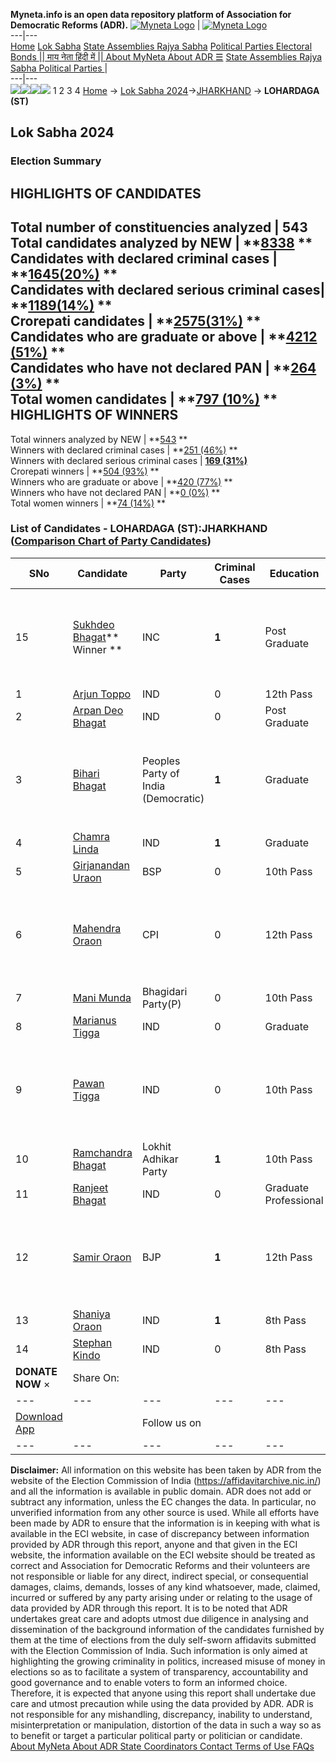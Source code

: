 **Myneta.info is an open data repository platform of Association for Democratic Reforms (ADR).**
[![Myneta Logo](https://www.myneta.info/lib/img/myneta-logo.png)](https://www.myneta.info/) | [![Myneta Logo](https://www.myneta.info/lib/img/adr-logo.png)](https://adrindia.org)  
---|---  
[Home](https://www.myneta.info/) [Lok Sabha](https://www.myneta.info/#ls "Lok Sabha") [ State Assemblies ](https://www.myneta.info/#sa "State Assemblies") [Rajya Sabha](https://www.myneta.info/#rs "Rajya Sabha") [Political Parties ](https://www.myneta.info/party "Political Parties") [ Electoral Bonds ](https://www.myneta.info/electoral_bonds "Electoral Bonds") [ || माय नेता हिंदी में || ](https://translate.google.co.in/translate?prev=hp&hl=en&js=y&u=www.myneta.info&sl=en&tl=hi&history_state0=) [ About MyNeta ](https://adrindia.org/content/about-myneta) [ About ADR ](https://adrindia.org/about-adr/who-we-are) [☰](javascript:void\(0\))
[ State Assemblies ](https://www.myneta.info/#sa "State Assemblies") [ Rajya Sabha ](https://www.myneta.info/#rs "Rajya Sabha") [ Political Parties ](https://www.myneta.info/party "Political Parties")
|   
---|---  
![](https://www.myneta.info/lib/img/banner/banner-1.png)![](https://www.myneta.info/lib/img/banner/banner-2.png)![](https://www.myneta.info/lib/img/banner/banner-3.png)![](https://www.myneta.info/lib/img/banner/banner-4.png)
1  2  3  4 
[Home](https://www.myneta.info/) → [Lok Sabha 2024](https://www.myneta.info/LokSabha2024/)→[JHARKHAND](https://www.myneta.info/LokSabha2024/index.php?action=show_constituencies&state_id=15) → **LOHARDAGA (ST)**
### 
## Lok Sabha 2024
###  Election Summary 
HIGHLIGHTS OF CANDIDATES  
---  
Total number of constituencies analyzed |  543   
Total candidates analyzed by NEW | **[8338](https://www.myneta.info/LokSabha2024/index.php?action=summary&subAction=candidates_analyzed&sort=candidate#summary) **  
Candidates with declared criminal cases | **[1645(20%)](https://www.myneta.info/LokSabha2024/index.php?action=summary&subAction=crime&sort=candidate#summary) **  
Candidates with declared serious criminal cases| **[1189(14%)](https://www.myneta.info/LokSabha2024/index.php?action=summary&subAction=serious_crime&sort=candidate#summary) **  
Crorepati candidates | **[2575(31%)](https://www.myneta.info/LokSabha2024/index.php?action=summary&subAction=crorepati&sort=candidate#summary) **  
Candidates who are graduate or above | **[4212 (51%)](https://www.myneta.info/LokSabha2024/index.php?action=summary&subAction=education&sort=candidate#summary) **  
Candidates who have not declared PAN | **[264 (3%)](https://www.myneta.info/LokSabha2024/index.php?action=summary&subAction=without_pan&sort=candidate#summary) **  
Total women candidates | **[797 (10%)](https://www.myneta.info/LokSabha2024/index.php?action=summary&subAction=women_candidate&sort=candidate#summary) **  
HIGHLIGHTS OF WINNERS  
---  
Total winners analyzed by NEW | **[543](https://www.myneta.info/LokSabha2024/index.php?action=summary&subAction=winner_analyzed&sort=candidate#summary) **  
Winners with declared criminal cases | **[251 (46%)](https://www.myneta.info/LokSabha2024/index.php?action=summary&subAction=winner_crime&sort=candidate#summary) **  
Winners with declared serious criminal cases | **[169 (31%)](https://www.myneta.info/LokSabha2024/index.php?action=summary&subAction=winner_serious_crime&sort=candidate#summary)**  
Crorepati winners | **[504 (93%)](https://www.myneta.info/LokSabha2024/index.php?action=summary&subAction=winner_crorepati&sort=candidate#summary) **  
Winners who are graduate or above | **[420 (77%)](https://www.myneta.info/LokSabha2024/index.php?action=summary&subAction=winner_education&sort=candidate#summary) **  
Winners who have not declared PAN | **[0 (0%)](https://www.myneta.info/LokSabha2024/index.php?action=summary&subAction=winner_without_pan&sort=candidate#summary) **  
Total women winners | **[74 (14%)](https://www.myneta.info/LokSabha2024/index.php?action=summary&subAction=winner_women&sort=candidate#summary) **  
### List of Candidates - LOHARDAGA (ST):JHARKHAND ([Comparison Chart of Party Candidates](https://www.myneta.info/LokSabha2024/comparisonchart.php?constituency_id=162))
SNo | Candidate| Party| Criminal Cases| Education| Age| Total Assets| Liabilities  
---|---|---|---|---|---|---|---  
15  | [Sukhdeo Bhagat](https://www.myneta.info/LokSabha2024/candidate.php?candidate_id=6277)** Winner ** | INC | **1** | Post Graduate| 63 | ![](https://myneta.info/image_v2.php?myneta_folder=LokSabha2024&candidate_id=6277&col=ta) | ![](https://myneta.info/image_v2.php?myneta_folder=LokSabha2024&candidate_id=6277&col=lia)  
1  | [Arjun Toppo](https://www.myneta.info/LokSabha2024/candidate.php?candidate_id=6279) | IND | 0 | 12th Pass| 47 | Rs 49,52,000 ~ 49 Lacs+ | Rs 5,50,000 ~ 5 Lacs+  
2  | [Arpan Deo Bhagat](https://www.myneta.info/LokSabha2024/candidate.php?candidate_id=6276) | IND | 0 | Post Graduate| 34 | Rs 6,33,285 ~ 6 Lacs+ | Rs 4,00,000 ~ 4 Lacs+  
3  | [Bihari Bhagat](https://www.myneta.info/LokSabha2024/candidate.php?candidate_id=6283) | Peoples Party of India (Democratic) | **1** | Graduate| 48 | ![](https://myneta.info/image_v2.php?myneta_folder=LokSabha2024&candidate_id=6283&col=ta) | ![](https://myneta.info/image_v2.php?myneta_folder=LokSabha2024&candidate_id=6283&col=lia)  
4  | [Chamra Linda](https://www.myneta.info/LokSabha2024/candidate.php?candidate_id=6278) | IND | **1** | Graduate| 54 | Rs 2,84,79,905 ~ 2 Crore+ | Rs 50,19,989 ~ 50 Lacs+  
5  | [Girjanandan Uraon](https://www.myneta.info/LokSabha2024/candidate.php?candidate_id=6282) | BSP | 0 | 10th Pass| 48 | Rs 3,91,000 ~ 3 Lacs+ | Rs 1,67,000 ~ 1 Lacs+  
6  | [Mahendra Oraon](https://www.myneta.info/LokSabha2024/candidate.php?candidate_id=5155) | CPI | 0 | 12th Pass| 45 | ![](https://myneta.info/image_v2.php?myneta_folder=LokSabha2024&candidate_id=5155&col=ta) | ![](https://myneta.info/image_v2.php?myneta_folder=LokSabha2024&candidate_id=5155&col=lia)  
7  | [Mani Munda](https://www.myneta.info/LokSabha2024/candidate.php?candidate_id=6280) | Bhagidari Party(P) | 0 | 10th Pass| 59 | Rs 1,09,55,000 ~ 1 Crore+ | Rs 0 ~   
8  | [Marianus Tigga](https://www.myneta.info/LokSabha2024/candidate.php?candidate_id=6292) | IND | 0 | Graduate| 63 | Rs 1,18,95,000 ~ 1 Crore+ | Rs 46,18,000 ~ 46 Lacs+  
9  | [Pawan Tigga](https://www.myneta.info/LokSabha2024/candidate.php?candidate_id=6293) | IND | 0 | 10th Pass| 41 | ![](https://myneta.info/image_v2.php?myneta_folder=LokSabha2024&candidate_id=6293&col=ta) | ![](https://myneta.info/image_v2.php?myneta_folder=LokSabha2024&candidate_id=6293&col=lia)  
10  | [Ramchandra Bhagat](https://www.myneta.info/LokSabha2024/candidate.php?candidate_id=6281) | Lokhit Adhikar Party | **1** | 10th Pass| 56 | Rs 4,51,400 ~ 4 Lacs+ | Rs 0 ~   
11  | [Ranjeet Bhagat](https://www.myneta.info/LokSabha2024/candidate.php?candidate_id=6275) | IND | 0 | Graduate Professional| 36 | Rs 25,50,000 ~ 25 Lacs+ | Rs 0 ~   
12  | [Samir Oraon](https://www.myneta.info/LokSabha2024/candidate.php?candidate_id=5304) | BJP | **1** | 12th Pass| 53 | ![](https://myneta.info/image_v2.php?myneta_folder=LokSabha2024&candidate_id=5304&col=ta) | ![](https://myneta.info/image_v2.php?myneta_folder=LokSabha2024&candidate_id=5304&col=lia)  
13  | [Shaniya Oraon](https://www.myneta.info/LokSabha2024/candidate.php?candidate_id=6291) | IND | **1** | 8th Pass| 55 | Rs 7,67,058 ~ 7 Lacs+ | Rs 0 ~   
14  | [Stephan Kindo](https://www.myneta.info/LokSabha2024/candidate.php?candidate_id=6284) | IND | 0 | 8th Pass| 63 | Rs 43,50,000 ~ 43 Lacs+ | Rs 50,000 ~ 50 Thou+  
|  **DONATE NOW** × |  Share On:  | [](https://api.whatsapp.com/send?text=https%3A%2F%2Fmyneta.info%2Fpunjab2022%2Findex.php%3Faction%3Dshow_constituencies%26state_id%3D19) | [](https://www.facebook.com/sharer/sharer.php?u=https%3A%2F%2Fmyneta.info%2Fpunjab2022%2Findex.php%3Faction%3Dshow_constituencies%26state_id%3D19) | [](https://twitter.com/share?url=https%3A%2F%2Fmyneta.info%2Fpunjab2022%2Findex.php%3Faction%3Dshow_constituencies%26state_id%3D19)  
---|---|---|---|---  
| [ Download App ](https://play.google.com/store/apps/details?id=com.webrosoft.myneta1&pcampaignid=pcampaignidMKT-Other-global-all-co-prtnr-py-PartBadge-Mar2515-1) | [](https://play.google.com/store/apps/details?id=com.webrosoft.myneta1&pcampaignid=pcampaignidMKT-Other-global-all-co-prtnr-py-PartBadge-Mar2515-1) |  Follow us on  | [](https://www.facebook.com/adrindia.org/) | [](https://twitter.com/adrspeaks) | [](https://groups.google.com/g/national-election-watch?hl=en&pli=1) | [](https://www.instagram.com/adrspeaks/) | [](https://www.youtube.com/user/adrspeaks) | [](https://sharechat.com/profile/adrspeaks)  
---|---|---|---|---|---|---|---|---  
**Disclaimer:** All information on this website has been taken by ADR from the website of the Election Commission of India (https://affidavitarchive.nic.in/) and all the information is available in public domain. ADR does not add or subtract any information, unless the EC changes the data. In particular, no unverified information from any other source is used. While all efforts have been made by ADR to ensure that the information is in keeping with what is available in the ECI website, in case of discrepancy between information provided by ADR through this report, anyone and that given in the ECI website, the information available on the ECI website should be treated as correct and Association for Democratic Reforms and their volunteers are not responsible or liable for any direct, indirect special, or consequential damages, claims, demands, losses of any kind whatsoever, made, claimed, incurred or suffered by any party arising under or relating to the usage of data provided by ADR through this report. It is to be noted that ADR undertakes great care and adopts utmost due diligence in analysing and dissemination of the background information of the candidates furnished by them at the time of elections from the duly self-sworn affidavits submitted with the Election Commission of India. Such information is only aimed at highlighting the growing criminality in politics, increased misuse of money in elections so as to facilitate a system of transparency, accountability and good governance and to enable voters to form an informed choice. Therefore, it is expected that anyone using this report shall undertake due care and utmost precaution while using the data provided by ADR. ADR is not responsible for any mishandling, discrepancy, inability to understand, misinterpretation or manipulation, distortion of the data in such a way so as to benefit or target a particular political party or politician or candidate. 
[ About MyNeta ](https://adrindia.org/content/about-myneta) [ About ADR ](https://adrindia.org/about-adr/who-we-are) [ State Coordinators ](https://adrindia.org/about-adr/state-coordinators) [ Contact ](https://adrindia.org/contact-us) [ Terms of Use ](https://adrindia.org/content/adr-terms-use) [ FAQs ](https://adrindia.org/content/faqs)
